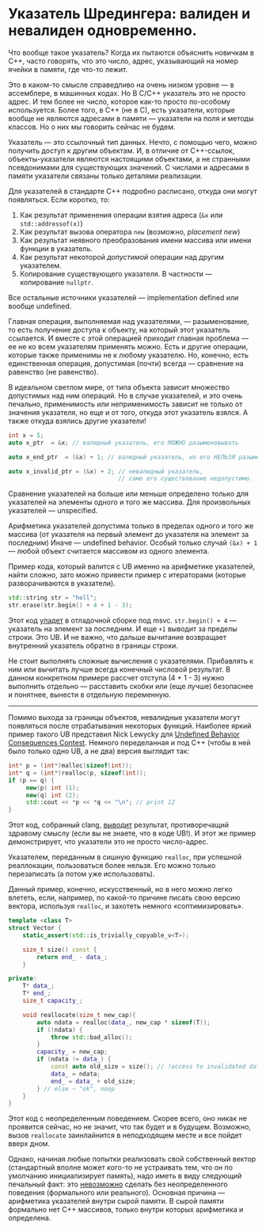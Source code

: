 # Указатель Шредингера: валиден и невалиден одновременно.

Что вообще такое указатель?
Когда их пытаются объяснить новичкам в C++, часто говорять, что это число, адрес, указывающий на номер ячейки в памяти, где что-то лежит.

Это в каком-то смысле справедливо на очень низком уровне — в ассемблере, в машинных кодах. Но В C/С++ указатель это не просто адрес. И тем более не число, которое как-то просто по-особому используется.
Более того, в C++ (не в C), есть указатели, которые вообще не являются адресами в памяти — указатели на поля и методы классов. Но о них мы говорить сейчас не будем.

Указатель — это ссылочный тип данных. Нечто, с помощью чего, можно получить доступ к другим объектам. И, в отличие от C++-ссылок, объекты-указатели являются настоящими объектами, а не странными псевдонимами для существующих значений. С числами и адресами в памяти указатели связаны только деталями реализации.

Для указателей в стандарте C++ подробно расписано, откуда они могут появляться.
Если коротко, то:
1. Как результат применения операции взятия адреса (`&x` или `std::addressof(x)`)
2. Как результат вызова оператора `new` (возможно, _placement new_)
3. Как результат неявного преобразования имени массива или имени функции в указатель.
4. Как результат некоторой _допустимой_ операции над другим указателем.
5. Копирование существующего указателя. В частности — копирование `nullptr`.

Все остальные источники указателей — implementation defined или вообще undefined.

Главная операция, выполняемая над указателями, — разыменование, то есть получение доступа
к объекту, на который этот указатель ссылается. И вместе с этой операцией приходит главная проблема — ее не ко всем указателям применять можно. Есть и другие операции, которые также применимы не к любому указателю.
Но, конечно, есть единственная операция, допустимая (почти) всегда — сравнение на равенство (не равенство).

В идеальном светлом мире, от типа объекта зависит множество допустимых над ним операций. Но в случае указателей, и это очень печально, применимость или неприменимость зависит не только от значения указателя, но еще и от того, откуда этот указатель взялся. А также откуда взялись другие указатели!

```C++
int x = 5;
auto x_ptr  = &x; // валидный указатель, его МОЖНО разыменовывать

auto x_end_ptr  = (&x) + 1; // валидный указатель, но его НЕЛЬЗЯ разыменовывать

auto x_invalid_ptr = (&x) + 2; // невалидный указатель,
                               // само его существование недопустимо.
```

Сравнение указателей на больше или меньше определено только для указателей на элементы одного и того же массива.
Для произвольных указателей — unspecified.

Арифметика указателей допустима только в пределах одного и того же массива (от указателя на первый элемент до указателя на элемент за последним) Иначе — undefined behavior.
Особый только случай `(&x) + 1` — любой объект считается массивом из одного элемента.

Пример кода, который валится с UB именно на арифметике указателей, найти сложно, зато можно привести пример с итераторами (которые разворачиваются в указатели).

```C++
std::string str = "hell";
str.erase(str.begin() + 4 + 1 - 3);
```

Этот код [упадет](https://rextester.com/GPVRKM58250) в отладочной сборке под msvc. `str.begin() + 4` — указатель на элемент за последним. И еще `+1`
выводит за пределы строки. Это UB. И не важно, что дальше вычитание возвращает внутренний указатель обратно в границы строки.

Не стоит выполнять сложные вычисления с указателями. Прибавлять к ним или вычитать лучше всегда конечный числовой результат. В данном конкретном примере рассчет отступа (4 + 1 - 3) нужно выполнить отдельно — расставить скобки или (еще лучше) безопаснее и понятнее, вынести в отдельную переменную.

-----------

Помимо выхода за границы объектов, невалидные указатели могут появляться после отрабатывания некоторых функций.
Наиболее яркий пример такого UB представил Nick Lewycky для [Undefined Behavior Consequences Contest](https://blog.regehr.org/archives/767). Немного переделанная и под C++ (чтобы в ней было только одно UB, а не два) версия выглядит так:

```C++
int* p = (int*)malloc(sizeof(int));
int* q = (int*)realloc(p, sizeof(int));
if (p == q) {
     new(p) int (1);
     new(q) int (2);
     std::cout << *p << *q << "\n"; // print 12
}
```

Этот код, собранный clang, [выводит](https://godbolt.org/z/31av9f) результат, противоречащий здравому смыслу (если вы не знаете, что в коде UB!). И этот же пример демонстрирует, что указатели это не просто число-адрес.

Указателем, переданным в сишную функцию `realloc`, при успешной реаллокации, пользоваться более нельзя. Его можно только перезаписать (а потом уже использовать).

Данный пример, конечно, искусственный, но в него можно легко влететь, если, например, по какой-то причине писать свою версию вектора, используя `realloc`, и захотеть немного «соптимизировать».


```C++
template <class T>
struct Vector {
    static_assert(std::is_trivially_copyable_v<T>);

    size_t size() const {
        return end_ - data_;
    }

private:
    T* data_;
    T* end_;
    size_t capacity_;

    void reallocate(size_t new_cap){
        auto ndata = realloc(data_, new_cap * sizeof(T));
        if (!ndata) {
            throw std::bad_alloc();
        }
        capacity_ = new_cap;
        if (ndata != data_) {
            const auto old_size = size(); // !access to invalidated data_!
            data_ = ndata;
            end_ = data_ + old_size;
        } // else — "ok", noop
    }
}
```

Этот код с неопределенным поведением. Скорее всего, оно никак не проявится сейчас, но не значит, что так будет и в будущем.
Возможно, вызов `reallocate` заинлайнится в неподходящем месте и все пойдет вверх дном.

Однако, начиная любые попытки реализовать свой собственный вектор (стандартный вполне может кого-то не устраивать тем, что он по умолчанию инициализирует память), надо иметь в виду следующий печальный факт: это [невозможно](https://stackoverflow.com/questions/60481204/dynamic-arrays-in-c-without-undefined-behavior) сделать без неопределенного поведения (формального или реального). Основная причина — арифметика указателей внутри сырой памяти. В сырой памяти формально нет C++ массивов, только внутри которых арифметика и определена.

